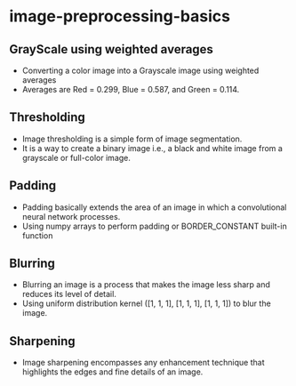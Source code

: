 # image-preprocessing-basics

##  GrayScale using weighted averages
- Converting a color image into a Grayscale image using weighted averages
- Averages are Red = 0.299, Blue = 0.587, and Green = 0.114.

## Thresholding
- Image thresholding is a simple form of image segmentation. 
- It is a way to create a binary image i.e., a black and white image from a grayscale or full-color image.

## Padding
- Padding basically extends the area of an image in which a convolutional neural network processes. 
- Using numpy arrays to perform padding or BORDER_CONSTANT built-in function

## Blurring
- Blurring an image is a process that makes the image less sharp and reduces its level of detail.
- Using uniform distribution kernel ([1, 1, 1], [1, 1, 1], [1, 1, 1]) to blur the image.

## Sharpening
- Image sharpening encompasses any enhancement technique that highlights the edges and fine details of an image.


